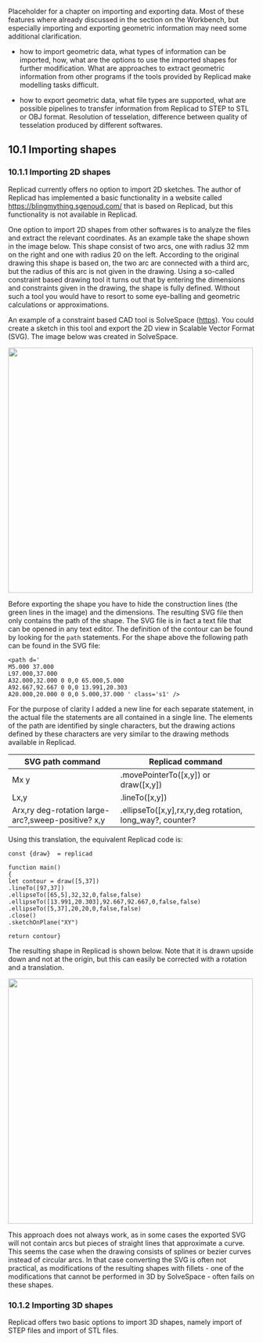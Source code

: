 Placeholder for a chapter on importing and exporting data. Most of these features where already discussed in the section on the Workbench, but especially importing and exporting geometric information may need some additional clarification. 

* how to import geometric data, what types of information can be imported, how, what are the options to use the imported shapes for further modification. What are approaches to extract geometric information from other programs if the tools provided by Replicad make modelling tasks difficult. 

* how to export geometric data, what file types are supported, what are possible pipelines to transfer information from Replicad to STEP to STL or OBJ format. Resolution of tesselation, difference between quality of tesselation produced by different softwares.  

## 10.1 Importing shapes

### 10.1.1 Importing 2D shapes

Replicad currently offers no option to import 2D sketches. The author of Replicad has implemented a basic functionality in a website called https://blingmything.sgenoud.com/ that is based on Replicad, but this functionality is not available in Replicad. 

One option to import 2D shapes from other softwares is to analyze the files and extract the relevant coordinates. As an example take the shape shown in the image below. This shape consist of two arcs, one with radius 32 mm on the right and one with radius 20 on the left. According to the original drawing this shape is based on, the two arc are connected with a third arc, but the radius of this arc is not given in the drawing. Using a so-called constraint based drawing tool it turns out that by entering the dimensions and constraints given in the drawing, the shape is fully defined. Without such a tool you would have to resort to some eye-balling and geometric calculations or approximations.  

An example of a constraint based CAD tool is SolveSpace ([https](https://solvespace.com/index.pl)). You could create a sketch in this tool and export the 2D view in Scalable Vector Format (SVG). The image below was created in SolveSpace. 

<img src="https://github.com/raydeleu/ReplicadManual/assets/38007983/34734cf8-00d8-4168-aef8-1ab47f3837d3" width="500">

Before exporting the shape you have to hide the construction lines (the green lines in the image) and the dimensions. The resulting SVG file then only contains the path of the shape. The SVG file is in fact a text file that can be opened in any text editor. The definition of the contour can be found by looking for the `path` statements. For the shape above the following path can be found in the SVG file: 

```
<path d='
M5.000 37.000
L97.000,37.000
A32.000,32.000 0 0,0 65.000,5.000
A92.667,92.667 0 0,0 13.991,20.303
A20.000,20.000 0 0,0 5.000,37.000 ' class='s1' />
```
For the purpose of clarity I added a new line for each separate statement, in the actual file the statements are all contained in a single line. The elements of the path are identified by single characters, but the drawing actions defined by these characters are very similar to the drawing methods available in Replicad. 

| SVG path command                                   | Replicad command                                      |
|----------------------------------------------------|-------------------------------------------------------|
|Mx y                                                |.movePointerTo([x,y]) or draw([x,y])                   |
|Lx,y                                                |.lineTo([x,y])                                         |
|Arx,ry deg-rotation large-arc?,sweep-positive? x,y  |.ellipseTo([x,y],rx,ry,deg rotation, long_way?, counter? | 

Using this translation, the equivalent Replicad code is: 

```
const {draw}  = replicad

function main()
{
let contour = draw([5,37])
.lineTo([97,37])
.ellipseTo([65,5],32,32,0,false,false)
.ellipseTo([13.991,20.303],92.667,92.667,0,false,false)
.ellipseTo([5,37],20,20,0,false,false)
.close()
.sketchOnPlane("XY")

return contour}
```
The resulting shape in Replicad is shown below. Note that it is drawn upside down and not at the origin, but this can easily be corrected with a rotation and a translation. 

<img src="https://github.com/raydeleu/ReplicadManual/assets/38007983/4598b4a9-7f49-49ba-9c8c-f3fc3a767491" width="500">

This approach does not always work, as in some cases the exported SVG will not contain arcs but pieces of straight lines that approximate a curve. This seems the case when the drawing consists of splines or bezier curves instead of circular arcs. In that case converting the SVG is often not practical, as modifications of the resulting shapes with fillets - one of the modifications that cannot be performed in 3D by SolveSpace - often fails on these shapes. 


### 10.1.2 Importing 3D shapes

Replicad offers two basic options to import 3D shapes, namely import of STEP files and import of STL files.  
